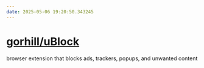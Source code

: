 ```yaml
---
date: 2025-05-06 19:20:50.343245
---
```


# [gorhill/uBlock](https://github.com/gorhill/uBlock)

browser extension that blocks ads, trackers, popups, and unwanted content